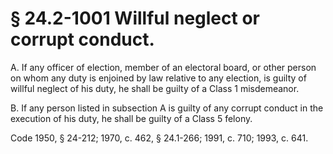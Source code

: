 # § 24.2-1001 Willful neglect or corrupt conduct.

<p>A. If any officer of election, member of an electoral board, or other person on whom any duty is enjoined by law relative to any election, is guilty of willful neglect of his duty, he shall be guilty of a Class 1 misdemeanor.</p><p>B. If any person listed in subsection A is guilty of any corrupt conduct in the execution of his duty, he shall be guilty of a Class 5 felony.</p><p>Code 1950, § 24-212; 1970, c. 462, § 24.1-266; 1991, c. 710; 1993, c. 641.</p>